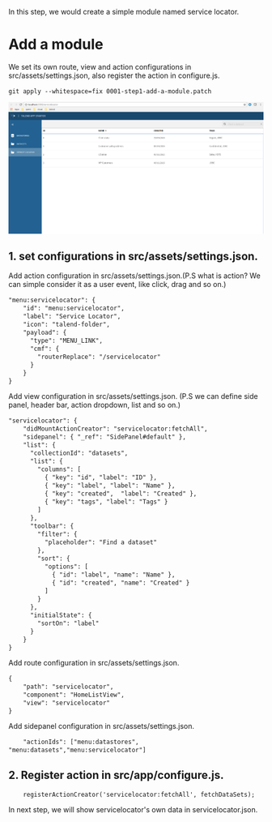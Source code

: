 In this step, we would create a simple module named service locator. 

# Add a module

We set its own route, view and action configurations in src/assets/settings.json, also register the action in configure.js.
```
git apply --whitespace=fix 0001-step1-add-a-module.patch
```
![step1.png](step1.png)

## 1. set configurations in src/assets/settings.json.
Add action configuration in src/assets/settings.json.(P.S what is action? We can simple consider it as a user event, like click, drag and so on.)

```
"menu:servicelocator": {
    "id": "menu:servicelocator",
    "label": "Service Locator",
    "icon": "talend-folder",
    "payload": {
      "type": "MENU_LINK",
      "cmf": {
        "routerReplace": "/servicelocator"
      }
    }
}
```

Add view configuration in src/assets/settings.json. (P.S we can define side panel, header bar, action dropdown, list and so on.)

```
"servicelocator": {
    "didMountActionCreator": "servicelocator:fetchAll",
    "sidepanel": { "_ref": "SidePanel#default" },
    "list": {
      "collectionId": "datasets",
      "list": {
        "columns": [
          { "key": "id", "label": "ID" },
          { "key": "label", "label": "Name" },
          { "key": "created",  "label": "Created" },
          { "key": "tags", "label": "Tags" }
        ]
      },
      "toolbar": {
        "filter": {
          "placeholder": "Find a dataset"
        },
        "sort": {
          "options": [
            { "id": "label", "name": "Name" },
            { "id": "created", "name": "Created" }
          ]
        }
      },
      "initialState": {
        "sortOn": "label"
      }
    }
}
```	
	
Add route configuration in src/assets/settings.json.
```
{
    "path": "servicelocator",
    "component": "HomeListView",
    "view": "servicelocator"
}
```	
	
Add sidepanel configuration in src/assets/settings.json.
```
	"actionIds": ["menu:datastores", "menu:datasets","menu:servicelocator"]
```	

	
## 2. Register action in src/app/configure.js.
```
	registerActionCreator('servicelocator:fetchAll', fetchDataSets);
```
	
In next step, we will show servicelocator's own data in servicelocator.json.
	